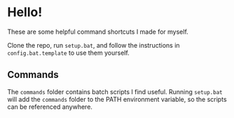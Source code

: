 # Hello!

These are some helpful command shortcuts I made for myself.

Clone the repo, run `setup.bat`, and follow the instructions in
`config.bat.template` to use them yourself.

## Commands

The `commands` folder contains batch scripts I find useful.
Running `setup.bat` will add the `commands` folder to the PATH environment variable, so the scripts can be referenced anywhere.
